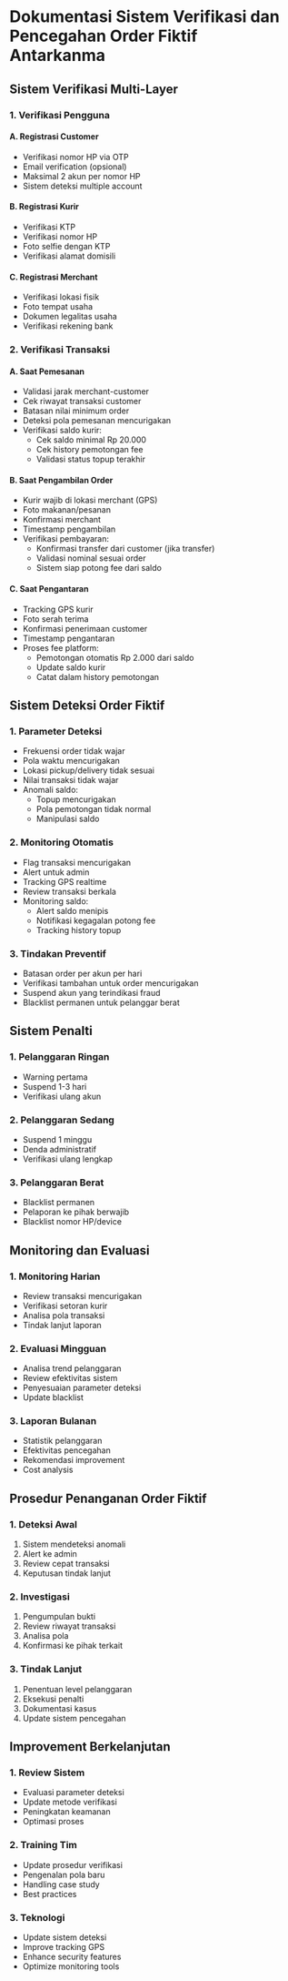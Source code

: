 # Dokumentasi Sistem Verifikasi dan Pencegahan Order Fiktif Antarkanma

## Sistem Verifikasi Multi-Layer

### 1. Verifikasi Pengguna

#### A. Registrasi Customer
- Verifikasi nomor HP via OTP
- Email verification (opsional)
- Maksimal 2 akun per nomor HP
- Sistem deteksi multiple account

#### B. Registrasi Kurir
- Verifikasi KTP
- Verifikasi nomor HP
- Foto selfie dengan KTP
- Verifikasi alamat domisili

#### C. Registrasi Merchant
- Verifikasi lokasi fisik
- Foto tempat usaha
- Dokumen legalitas usaha
- Verifikasi rekening bank

### 2. Verifikasi Transaksi

#### A. Saat Pemesanan
- Validasi jarak merchant-customer
- Cek riwayat transaksi customer
- Batasan nilai minimum order
- Deteksi pola pemesanan mencurigakan
- Verifikasi saldo kurir:
  * Cek saldo minimal Rp 20.000
  * Cek history pemotongan fee
  * Validasi status topup terakhir

#### B. Saat Pengambilan Order
- Kurir wajib di lokasi merchant (GPS)
- Foto makanan/pesanan
- Konfirmasi merchant
- Timestamp pengambilan
- Verifikasi pembayaran:
  * Konfirmasi transfer dari customer (jika transfer)
  * Validasi nominal sesuai order
  * Sistem siap potong fee dari saldo

#### C. Saat Pengantaran
- Tracking GPS kurir
- Foto serah terima
- Konfirmasi penerimaan customer
- Timestamp pengantaran
- Proses fee platform:
  * Pemotongan otomatis Rp 2.000 dari saldo
  * Update saldo kurir
  * Catat dalam history pemotongan

## Sistem Deteksi Order Fiktif

### 1. Parameter Deteksi
- Frekuensi order tidak wajar
- Pola waktu mencurigakan
- Lokasi pickup/delivery tidak sesuai
- Nilai transaksi tidak wajar
- Anomali saldo:
  * Topup mencurigakan
  * Pola pemotongan tidak normal
  * Manipulasi saldo

### 2. Monitoring Otomatis
- Flag transaksi mencurigakan
- Alert untuk admin
- Tracking GPS realtime
- Review transaksi berkala
- Monitoring saldo:
  * Alert saldo menipis
  * Notifikasi kegagalan potong fee
  * Tracking history topup

### 3. Tindakan Preventif
- Batasan order per akun per hari
- Verifikasi tambahan untuk order mencurigakan
- Suspend akun yang terindikasi fraud
- Blacklist permanen untuk pelanggar berat

## Sistem Penalti

### 1. Pelanggaran Ringan
- Warning pertama
- Suspend 1-3 hari
- Verifikasi ulang akun

### 2. Pelanggaran Sedang
- Suspend 1 minggu
- Denda administratif
- Verifikasi ulang lengkap

### 3. Pelanggaran Berat
- Blacklist permanen
- Pelaporan ke pihak berwajib
- Blacklist nomor HP/device

## Monitoring dan Evaluasi

### 1. Monitoring Harian
- Review transaksi mencurigakan
- Verifikasi setoran kurir
- Analisa pola transaksi
- Tindak lanjut laporan

### 2. Evaluasi Mingguan
- Analisa trend pelanggaran
- Review efektivitas sistem
- Penyesuaian parameter deteksi
- Update blacklist

### 3. Laporan Bulanan
- Statistik pelanggaran
- Efektivitas pencegahan
- Rekomendasi improvement
- Cost analysis

## Prosedur Penanganan Order Fiktif

### 1. Deteksi Awal
1. Sistem mendeteksi anomali
2. Alert ke admin
3. Review cepat transaksi
4. Keputusan tindak lanjut

### 2. Investigasi
1. Pengumpulan bukti
2. Review riwayat transaksi
3. Analisa pola
4. Konfirmasi ke pihak terkait

### 3. Tindak Lanjut
1. Penentuan level pelanggaran
2. Eksekusi penalti
3. Dokumentasi kasus
4. Update sistem pencegahan

## Improvement Berkelanjutan

### 1. Review Sistem
- Evaluasi parameter deteksi
- Update metode verifikasi
- Peningkatan keamanan
- Optimasi proses

### 2. Training Tim
- Update prosedur verifikasi
- Pengenalan pola baru
- Handling case study
- Best practices

### 3. Teknologi
- Update sistem deteksi
- Improve tracking GPS
- Enhance security features
- Optimize monitoring tools
